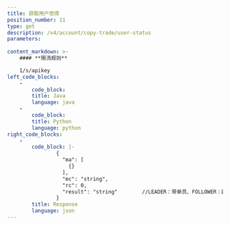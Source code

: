 ```yaml
---
title: 获取用户觉得
position_number: 11
type: get
description: /v4/account/copy-trade/user-status
parameters:
 
content_markdown: >-
    #### **限流规则**

    1/s/apikey
left_code_blocks:
    -
        code_block:
        title: Java
        language: java
    -
        code_block:
        title: Python
        language: python
right_code_blocks:
    -
        code_block: |-
                {
                  "ma": [
                    {}
                  ],
                  "mc": "string",
                  "rc": 0,
                  "result": "string"        //LEADER：带单员、FOLLOWER：跟单员、NONE：无身份
                }
        title: Response
        language: json
---
```

